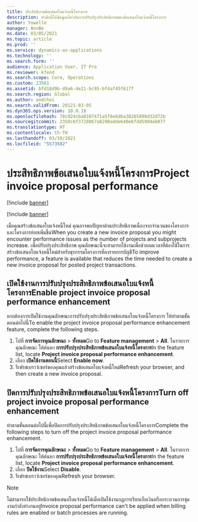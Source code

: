 ```yaml
---
title: ประสิทธิภาพข้อเสนอใบแจ้งหนี้โครงการ
description: หัวข้อนี้ให้ข้อมูลเกี่ยวกับการปรับปรุงประสิทธิภาพของข้อเสนอใบแจ้งหนี้โครงการ
author: Yowelle
manager: AnnBe
ms.date: 03/05/2021
ms.topic: article
ms.prod: ''
ms.service: dynamics-ax-applications
ms.technology: ''
ms.search.form: ''
audience: Application User, IT Pro
ms.reviewer: kfend
ms.search.scope: Core, Operations
ms.custom: 23561
ms.assetid: bfd18d9b-d9a6-4e21-bc95-bf4af45f617f
ms.search.region: Global
ms.author: andchoi
ms.search.validFrom: 20121-03-05
ms.dyn365.ops.version: 10.0.18
ms.openlocfilehash: 78c924cba8107471a5f8e6d6a38265890d32d72b
ms.sourcegitcommit: 2350c6f3728067a8298adde640e6fdd5984eb077
ms.translationtype: HT
ms.contentlocale: th-TH
ms.lasthandoff: 03/10/2021
ms.locfileid: "5573582"
---
```

# <a name="project-invoice-proposal-performance"></a><span data-ttu-id="9d274-103">ประสิทธิภาพข้อเสนอใบแจ้งหนี้โครงการ</span><span class="sxs-lookup"><span data-stu-id="9d274-103">Project invoice proposal performance</span></span>

[!include [banner](../includes/banner.md)]

[!include [banner](../includes/preview-banner.md)]

<span data-ttu-id="9d274-104">เมื่อคุณสร้างข้อเสนอใบแจ้งหนี้ใหม่ คุณอาจพบปัญหาด้านประสิทธิภาพเนื่องจากจำนวนของโครงการและโครงการย่อยเพิ่มขึ้น</span><span class="sxs-lookup"><span data-stu-id="9d274-104">When you create a new invoice proposal you might encounter performance issues as the number of projects and subprojects increase.</span></span> <span data-ttu-id="9d274-105">เพื่อปรับปรุงประสิทธิภาพ คุณลักษณะนี้จะสามารถใช้งานเพื่อช่วยลดเวลาที่ต้องใช้ในการสร้างข้อเสนอใบแจ้งหนี้ใหม่สำหรับธุรกรรมโครงการที่ลงรายการบัญชี</span><span class="sxs-lookup"><span data-stu-id="9d274-105">To improve performance, a feature is available that reduces the time needed to create a new invoice proposal for posted project transactions.</span></span>

## <a name="enable-project-invoice-proposal-performance-enhancement"></a><span data-ttu-id="9d274-106">เปิดใช้งานการปรับปรุงประสิทธิภาพข้อเสนอใบแจ้งหนี้โครงการ</span><span class="sxs-lookup"><span data-stu-id="9d274-106">Enable project invoice proposal performance enhancement</span></span>
<span data-ttu-id="9d274-107">หากต้องการเปิดใช้งานคุณลักษณะการปรับปรุงประสิทธิภาพข้อเสนอใบแจ้งหนี้โครงการ ให้ทำตามขั้นตอนต่อไปนี้</span><span class="sxs-lookup"><span data-stu-id="9d274-107">To enable the project invoice proposal performance enhancement feature, complete the following steps.</span></span>

1.  <span data-ttu-id="9d274-108">ไปที่ **การจัดการคุณลักษณะ** > **ทั้งหมด**</span><span class="sxs-lookup"><span data-stu-id="9d274-108">Go to **Feature management** > **All**.</span></span> <span data-ttu-id="9d274-109">ในรายการคุณลักษณะ ให้ค้นหา **การปรับปรุงประสิทธิภาพข้อเสนอใบแจ้งหนี้โครงการ**</span><span class="sxs-lookup"><span data-stu-id="9d274-109">In the feature list, locate **Project invoice proposal performance enhancement**.</span></span>
2.  <span data-ttu-id="9d274-110">เลือก **เปิดใช้งานตอนนี้**</span><span class="sxs-lookup"><span data-stu-id="9d274-110">Select **Enable now**.</span></span>
3.  <span data-ttu-id="9d274-111">รีเฟรชเบราว์เซอร์ของคุณแล้วสร้างข้อเสนอใบแจ้งหนี้ใหม่</span><span class="sxs-lookup"><span data-stu-id="9d274-111">Refresh your browser, and then create a new invoice proposal.</span></span>

## <a name="turn-off-project-invoice-proposal-performance-enhancement"></a><span data-ttu-id="9d274-112">ปิดการปรับปรุงประสิทธิภาพข้อเสนอใบแจ้งหนี้โครงการ</span><span class="sxs-lookup"><span data-stu-id="9d274-112">Turn off project invoice proposal performance enhancement</span></span>
<span data-ttu-id="9d274-113">ทำตามขั้นตอนต่อไปนี้เพื่อปิดการปรับปรุงประสิทธิภาพข้อเสนอใบแจ้งหนี้โครงการ</span><span class="sxs-lookup"><span data-stu-id="9d274-113">Complete the following steps to turn off the project invoice proposal performance enhancement.</span></span>

1.  <span data-ttu-id="9d274-114">ไปที่ **การจัดการคุณลักษณะ** > **ทั้งหมด**</span><span class="sxs-lookup"><span data-stu-id="9d274-114">Go to **Feature management** > **All**.</span></span> <span data-ttu-id="9d274-115">ในรายการคุณลักษณะ ให้ค้นหา **การปรับปรุงประสิทธิภาพข้อเสนอใบแจ้งหนี้โครงการ**</span><span class="sxs-lookup"><span data-stu-id="9d274-115">In the feature list, locate **Project invoice proposal performance enhancement**.</span></span>
2.  <span data-ttu-id="9d274-116">เลือก **ปิดใช้งาน**</span><span class="sxs-lookup"><span data-stu-id="9d274-116">Select **Disable**.</span></span>
3.  <span data-ttu-id="9d274-117">รีเฟรชเบราว์เซอร์ของคุณ</span><span class="sxs-lookup"><span data-stu-id="9d274-117">Refresh your browser.</span></span>

> [!NOTE]
> <span data-ttu-id="9d274-118">ไม่สามารถใช้ประสิทธิภาพข้อเสนอใบแจ้งหนี้ได้เมื่อเปิดใช้งานกฎการเรียกเก็บเงินหรือกระบวนการชุดงานกำลังทำงานอยู่</span><span class="sxs-lookup"><span data-stu-id="9d274-118">Invoice proposal performance can't be applied when billing rules are enabled or batch processes are running.</span></span>
